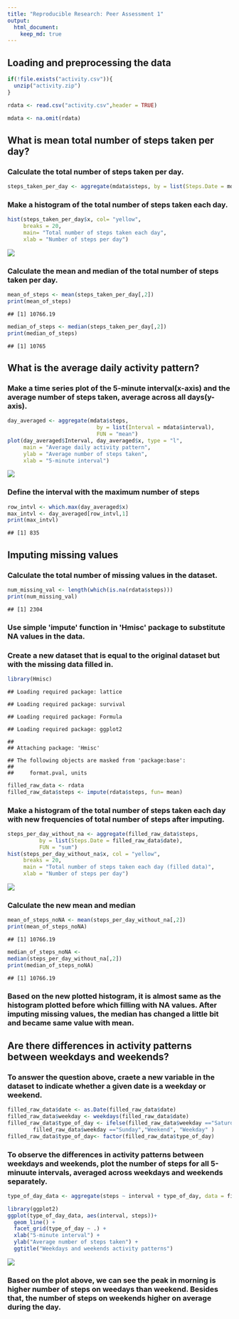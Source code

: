 ```yaml
---
title: "Reproducible Research: Peer Assessment 1"
output: 
  html_document:
    keep_md: true
---
```



## Loading and preprocessing the data

```r
if(!file.exists("activity.csv")){
  unzip("activity.zip")
}

rdata <- read.csv("activity.csv",header = TRUE)

mdata <- na.omit(rdata)
```
## What is mean total number of steps taken per day?

### Calculate the total number of steps taken per day.

```r
steps_taken_per_day <- aggregate(mdata$steps, by = list(Steps.Date = mdata$date), FUN = "sum")
```
### Make a histogram of the total number of steps taken each day.


```r
hist(steps_taken_per_day$x, col= "yellow",
     breaks = 20,
     main= "Total number of steps taken each day",
     xlab = "Number of steps per day")
```

![](PA1_template_files/figure-html/unnamed-chunk-3-1.png)<!-- -->

### Calculate the mean and median of the total number of steps taken per day.

```r
mean_of_steps <- mean(steps_taken_per_day[,2])
print(mean_of_steps)
```

```
## [1] 10766.19
```

```r
median_of_steps <- median(steps_taken_per_day[,2])
print(median_of_steps)
```

```
## [1] 10765
```
## What is the average daily activity pattern?

### Make a time series plot of the 5-minute interval(x-axis) and the average number of steps taken, average across all days(y-axis).

```r
day_averaged <- aggregate(mdata$steps,
                            by = list(Interval = mdata$interval),
                            FUN = "mean")
plot(day_averaged$Interval, day_averaged$x, type = "l",
     main = "Average daily activity pattern",
     ylab = "Average number of steps taken",
     xlab = "5-minute interval")
```

![](PA1_template_files/figure-html/unnamed-chunk-6-1.png)<!-- -->

### Define the interval with the maximum number of steps

```r
row_intvl <- which.max(day_averaged$x)
max_intvl <- day_averaged[row_intvl,1]
print(max_intvl)
```

```
## [1] 835
```
## Imputing missing values

### Calculate the total number of missing values in the dataset.

```r
num_missing_val <- length(which(is.na(rdata$steps)))
print(num_missing_val)
```

```
## [1] 2304
```
### Use simple 'impute' function in 'Hmisc' package to substitute NA values in the data.

### Create a new dataset that is equal to the original dataset but with the missing data filled in.

```r
library(Hmisc)
```

```
## Loading required package: lattice
```

```
## Loading required package: survival
```

```
## Loading required package: Formula
```

```
## Loading required package: ggplot2
```

```
## 
## Attaching package: 'Hmisc'
```

```
## The following objects are masked from 'package:base':
## 
##     format.pval, units
```

```r
filled_raw_data <- rdata
filled_raw_data$steps <- impute(rdata$steps, fun= mean)
```
### Make a histogram of the total number of steps taken each day with new frequencies of total number of steps after imputing.

```r
steps_per_day_without_na <- aggregate(filled_raw_data$steps,
          by = list(Steps.Date = filled_raw_data$date),
          FUN = "sum")
hist(steps_per_day_without_na$x, col = "yellow",
     breaks = 20,
     main = "Total number of steps taken each day (filled data)",
     xlab = "Number of steps per day")
```

![](PA1_template_files/figure-html/unnamed-chunk-10-1.png)<!-- -->

### Calculate the new mean and median

```r
mean_of_steps_noNA <- mean(steps_per_day_without_na[,2])
print(mean_of_steps_noNA)
```

```
## [1] 10766.19
```

```r
median_of_steps_noNA <-
median(steps_per_day_without_na[,2])
print(median_of_steps_noNA)
```

```
## [1] 10766.19
```
### Based on the new plotted histogram, it is almost same as the histogram plotted before which filling with NA values. After imputing missing values, the median has changed a little bit and became same value with mean.

## Are there differences in activity patterns between weekdays and weekends?

### To answer the question above, craete a new variable in the dataset to indicate whether a given date is a weekday or weekend.

```r
filled_raw_data$date <- as.Date(filled_raw_data$date)
filled_raw_data$weekday <- weekdays(filled_raw_data$date)
filled_raw_data$type_of_day <- ifelse(filled_raw_data$weekday =="Saturday" |
        filled_raw_data$weekday =="Sunday","Weekend", "Weekday" )
filled_raw_data$type_of_day<- factor(filled_raw_data$type_of_day)
```

### To observe the differences in activity patterns between weekdays and weekends, plot the number of steps for all 5-minuute intervals, averaged across weekdays and weekends separately.

```r
type_of_day_data <- aggregate(steps ~ interval + type_of_day, data = filled_raw_data, mean)

library(ggplot2)
ggplot(type_of_day_data, aes(interval, steps))+
  geom_line() +
  facet_grid(type_of_day ~ .) +
  xlab("5-minute interval") +
  ylab("Average number of steps taken") +
  ggtitle("Weekdays and weekends activity patterns")
```

![](PA1_template_files/figure-html/unnamed-chunk-14-1.png)<!-- -->

### Based on the plot above, we can see the peak in morning is higher number of steps on weedays than weekend. Besides that, the number of steps on weekends higher on average during the day.
